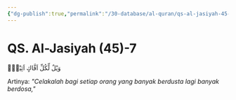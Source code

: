 ```yaml
---
{"dg-publish":true,"permalink":"/30-database/al-quran/qs-al-jasiyah-45-7/"}
---
```



# QS. Al-Jasiyah (45)-7
وَيْلٌ لِّكُلِّ اَفَّاكٍ اَثِيْمٍۙ

Artinya: *"Celakalah bagi setiap orang yang banyak berdusta lagi banyak berdosa,"*
